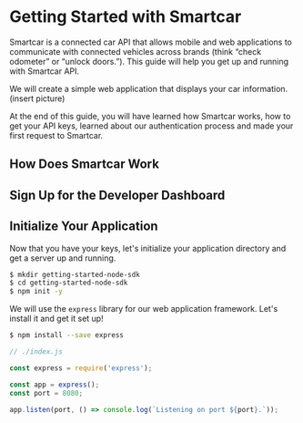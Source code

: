 # Getting Started with Smartcar

Smartcar is a connected car API that allows mobile and web applications to communicate with connected vehicles across brands (think “check odometer” or “unlock doors.”). This guide will help you get up and running with Smartcar API.

We will create a simple web application that displays your car information. (insert picture)

At the end of this guide, you will have learned how Smartcar works, how to get your API keys, learned about our authentication process and made your first request to Smartcar.  

## How Does Smartcar Work

## Sign Up for the Developer Dashboard

## Initialize Your Application
Now that you have your keys, let's initialize your application directory and get a server up and running.

```bash
$ mkdir getting-started-node-sdk
$ cd getting-started-node-sdk
$ npm init -y
```

We will use the `express` library for our web application framework. Let's install it and get it set up!
```bash
$ npm install --save express
```
```javascript
// ./index.js

const express = require('express');

const app = express();
const port = 8080;

app.listen(port, () => console.log(`Listening on port ${port}.`));
```
